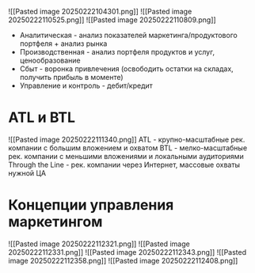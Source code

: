 ![[Pasted image 20250222104301.png]]
![[Pasted image 20250222110525.png]]
![[Pasted image 20250222110809.png]]
- Аналитическая - анализ показателей маркетинга/продуктового портфеля + анализ рынка
- Производственная - анализ портфеля продуктов и услуг, ценообразование
- Сбыт - воронка привлечения (освободить остатки на складах, получить прибыль в моменте)
- Управление и контроль - дебит/кредит
# ATL и BTL
![[Pasted image 20250222111340.png]]
ATL - крупно-масштабные рек. компании с большим вложением и охватом
BTL - мелко-масштабные рек. компании с меньшими вложениями и локальными аудиториями
Through the Line - рек. компании через Интернет, массовые охваты нужной ЦА

# Концепции управления маркетингом
![[Pasted image 20250222112321.png]]
![[Pasted image 20250222112331.png]]
![[Pasted image 20250222112343.png]]
![[Pasted image 20250222112358.png]]
![[Pasted image 20250222112408.png]]
